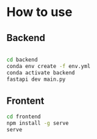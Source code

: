 # How to use


## Backend
```bash

cd backend
conda env create -f env.yml
conda activate backend
fastapi dev main.py
```

## Frontent
```bash
cd frontend
npm install -g serve
serve
```
